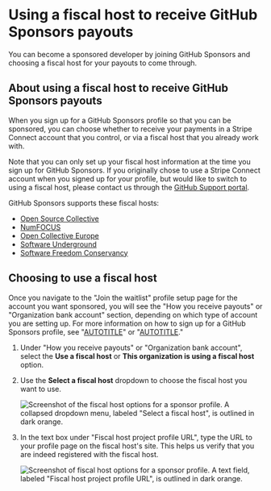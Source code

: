 # Using a fiscal host to receive GitHub Sponsors payouts

You can become a sponsored developer by joining GitHub Sponsors and choosing a fiscal host for your payouts to come through.

## About using a fiscal host to receive GitHub Sponsors payouts

When you sign up for a GitHub Sponsors profile so that you can be sponsored, you can choose whether to receive your payments in a Stripe Connect account that you control, or via a fiscal host that you already work with.

Note that you can only set up your fiscal host information at the time you sign up for GitHub Sponsors. If you originally chose to use a Stripe Connect account when you signed up for your profile, but would like to switch to using a fiscal host, please contact us through the [GitHub Support portal](https://support.github.com/).

GitHub Sponsors supports these fiscal hosts:

- [Open Source Collective](https://oscollective.org/)
- [NumFOCUS](https://www.numfocus.org/)
- [Open Collective Europe](https://opencollective.com/europe)
- [Software Underground](https://softwareunderground.org/)
- [Software Freedom Conservancy](https://sfconservancy.org/)

## Choosing to use a fiscal host

Once you navigate to the "Join the waitlist" profile setup page for the account you want sponsored, you will see the "How you receive payouts" or "Organization bank account" section, depending on which type of account you are setting up. For more information on how to sign up for a GitHub Sponsors profile, see "[AUTOTITLE](/sponsors/receiving-sponsorships-through-github-sponsors/setting-up-github-sponsors-for-your-personal-account)" or "[AUTOTITLE](/sponsors/receiving-sponsorships-through-github-sponsors/setting-up-github-sponsors-for-your-organization)."

1. Under "How you receive payouts" or "Organization bank account", select the **Use a fiscal host** or **This organization is using a fiscal host** option.
1. Use the **Select a fiscal host** dropdown to choose the fiscal host you want to use.

   ![Screenshot of the fiscal host options for a sponsor profile. A collapsed dropdown menu, labeled "Select a fiscal host", is outlined in dark orange.](/assets/images/help/sponsors/choose-fiscal-host-dropdown.png)

1. In the text box under "Fiscal host project profile URL", type the URL to your profile page on the fiscal host's site. This helps us verify that you are indeed registered with the fiscal host.

   ![Screenshot of fiscal host options for a sponsor profile. A text field, labeled "Fiscal host project profile URL", is outlined in dark orange.](/assets/images/help/sponsors/fiscal-host-profile-url-field.png)
